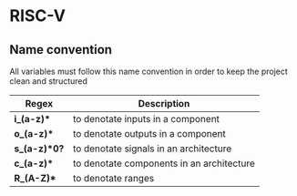 # RISC-V

## Name convention
All variables must follow this name convention in order to keep the project clean and structured

|Regex|Description |
|--|--|
| **i_(a-z)\*** | to denotate inputs in a component |
| **o_(a-z)\*** | to denotate outputs in a component |
| **s_(a-z)\*0?** | to denotate signals in an architecture |
| **c_(a-z)\*** | to denotate components in an architecture |
| **R_(A-Z)\*** | to denotate ranges |
